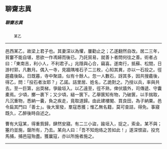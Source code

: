 

## 聊齋志異

##### 聊齋志異
　　`某乙`

* * *

邑西某乙，故梁上君子也。其妻深以為懼，屢勸止之；乙遂翻然自改。居二三年，貧窶不能自堪，思欲一作馮婦而後已。乃託貿易，就善卜者問何往之善。術者占曰：「東南吉，利小人，不利君子。」兆隱與心合，竊喜。遂南行，抵蘇、松間，日游村郭，凡數月。偶入一寺，見牆隅堆石子二三枚，心知其異，亦以一石投之。徑趨龕後臥。日既暮，寺中聚語，似有十餘人。忽一人數石，訝其多，因共搜龕後，得乙，問：「投石者汝耶？」乙諾。詰里居、姓名，乙詭對之。乃授以兵，率與共去。至一巨第，出耎梯，爭踰垣入。以乙遠至，徑不熟，俾伏牆外，司傳遞、守囊橐焉。少頃，擲一裹下；又少頃，縋一篋下。乙舉篋知有物，乃破篋，以手揣取，凡沉重物，悉納一囊，負之疾走，竟取道歸。由此建樓閣、買良田，為子納粟。邑令扁其門曰「善士」。後大案發，羣寇悉獲；惟乙無名籍，莫可查詰，得免。事寢既久，乙醉後時自述之。

曹有大寇某，得重貲歸，肆然安寢。有二三小盜，踰垣入，捉之，索金。某不與；箠灼並施，罄所有，乃去。某向人曰：「吾不知炮烙之苦如此！」遂深恨盜，投充馬捕，捕邑寇殆盡。獲曩寇，亦以所施者施之。

* * *

